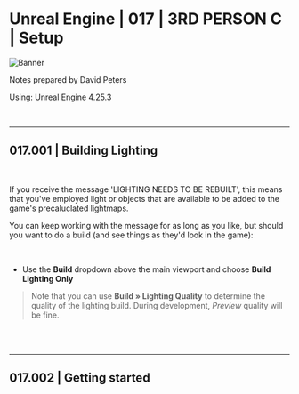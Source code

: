 # Unreal Engine | 017 | 3RD PERSON C | Setup

![Banner](https://user-images.githubusercontent.com/36719180/93958681-1a422980-fdab-11ea-8c2b-e665e08294da.png)


Notes prepared by David Peters

Using: Unreal Engine 4.25.3 

<br>

---

## 017.001 | Building Lighting

<br>

If you receive the message 'LIGHTING NEEDS TO BE REBUILT', this means that you've employed light or objects that are available to be added to the game's precaluclated lightmaps.

You can keep working with the message for as long as you like, but should you want to do a build (and see things as they'd look in the game):

<br>

- Use the **Build** dropdown above the main viewport and choose **Build Lighting Only**

> Note that you can use **Build » Lighting Quality** to determine the quality of the lighting build. During development, *Preview* quality will be fine.

<br><br>

---

## 017.002 | Getting started

<br>

